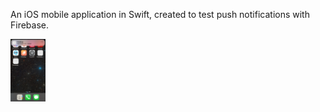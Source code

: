 An iOS mobile application in Swift, created to test push notifications with Firebase.

<img src="./Demo.png" height="100" />
